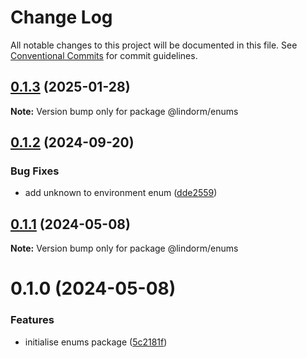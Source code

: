 # Change Log

All notable changes to this project will be documented in this file.
See [Conventional Commits](https://conventionalcommits.org) for commit guidelines.

## [0.1.3](https://github.com/lindorm-io/monorepo/compare/@lindorm/enums@0.1.2...@lindorm/enums@0.1.3) (2025-01-28)

**Note:** Version bump only for package @lindorm/enums

## [0.1.2](https://github.com/lindorm-io/monorepo/compare/@lindorm/enums@0.1.1...@lindorm/enums@0.1.2) (2024-09-20)

### Bug Fixes

- add unknown to environment enum ([dde2559](https://github.com/lindorm-io/monorepo/commit/dde255970e92c5f790972e8521b5e6be9a1fbf49))

## [0.1.1](https://github.com/lindorm-io/monorepo/compare/@lindorm/enums@0.1.0...@lindorm/enums@0.1.1) (2024-05-08)

**Note:** Version bump only for package @lindorm/enums

# 0.1.0 (2024-05-08)

### Features

- initialise enums package ([5c2181f](https://github.com/lindorm-io/monorepo/commit/5c2181f4a2bc75c8c6e99fef71141af529cb0275))
